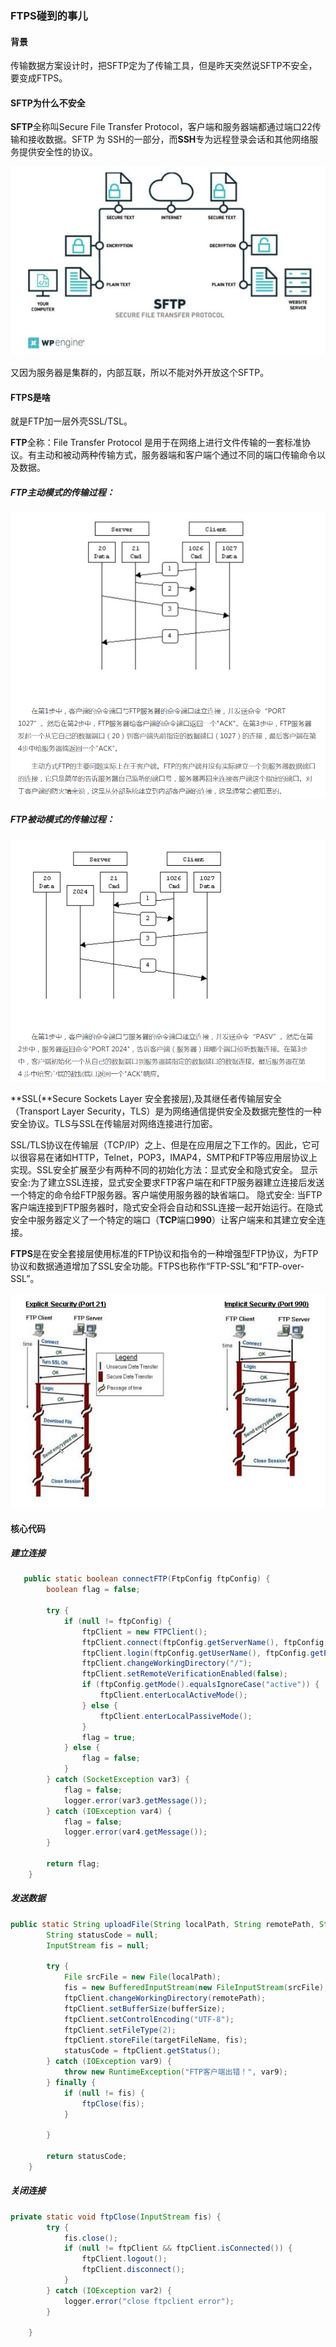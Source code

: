 ### FTPS碰到的事儿

#### 背景

传输数据方案设计时，把SFTP定为了传输工具，但是昨天突然说SFTP不安全，要变成FTPS。

#### SFTP为什么不安全

**SFTP**全称叫Secure File Transfer Protocol，客户端和服务器端都通过端口22传输和接收数据。SFTP 为 SSH的一部分，而**SSH**专为远程登录会话和其他网络服务提供安全性的协议。

![](/img/in-post/2018-04-28-sftp-ftps-java-linux/sftp.jpg)

又因为服务器是集群的，内部互联，所以不能对外开放这个SFTP。

#### FTPS是啥

就是FTP加一层外壳SSL/TSL。

**FTP**全称：File Transfer Protocol 是用于在网络上进行文件传输的一套标准协议。有主动和被动两种传输方式，服务器端和客户端个通过不同的端口传输命令以及数据。

##### FTP主动模式的传输过程：

![](/img/in-post/2018-04-28-sftp-ftps-java-linux/active_ftp.png)

##### FTP被动模式的传输过程：

![](/img/in-post/2018-04-28-sftp-ftps-java-linux/passive_ftp.png)

**SSL(**Secure Sockets Layer 安全套接层),及其继任者传输层安全（Transport Layer Security，TLS）是为网络通信提供安全及数据完整性的一种安全协议。TLS与SSL在传输层对网络连接进行加密。

SSL/TLS协议在传输层（TCP/IP）之上、但是在应用层之下工作的。因此，它可以很容易在诸如HTTP，Telnet，POP3，IMAP4，SMTP和FTP等应用层协议上实现。SSL安全扩展至少有两种不同的初始化方法：显式安全和隐式安全。 
显示安全:为了建立SSL连接，显式安全要求FTP客户端在和FTP服务器建立连接后发送一个特定的命令给FTP服务器。客户端使用服务器的缺省端口。 
隐式安全: 当FTP客户端连接到FTP服务器时，隐式安全将会自动和SSL连接一起开始运行。在隐式安全中服务器定义了一个特定的端口（**TCP**端口**990**）让客户端来和其建立安全连接。

**FTPS**是在安全套接层使用标准的FTP协议和指令的一种增强型FTP协议，为FTP协议和数据通道增加了SSL安全功能。FTPS也称作“FTP-SSL”和“FTP-over-SSL”。

![](/img/in-post/2018-04-28-sftp-ftps-java-linux/ftps.jpg)

#### 核心代码

##### 建立连接

```java
   public static boolean connectFTP(FtpConfig ftpConfig) {
        boolean flag = false;

        try {
            if (null != ftpConfig) {
                ftpClient = new FTPClient();
                ftpClient.connect(ftpConfig.getServerName(), ftpConfig.getProt());
                ftpClient.login(ftpConfig.getUserName(), ftpConfig.getPassword());
                ftpClient.changeWorkingDirectory("/");
                ftpClient.setRemoteVerificationEnabled(false);
                if (ftpConfig.getMode().equalsIgnoreCase("active")) {
                    ftpClient.enterLocalActiveMode();
                } else {
                    ftpClient.enterLocalPassiveMode();
                }
                flag = true;
            } else {
                flag = false;
            }
        } catch (SocketException var3) {
            flag = false;
            logger.error(var3.getMessage());
        } catch (IOException var4) {
            flag = false;
            logger.error(var4.getMessage());
        }

        return flag;
    }
```

##### 发送数据

```java
public static String uploadFile(String localPath, String remotePath, String targetFileName) {
        String statusCode = null;
        InputStream fis = null;

        try {
            File srcFile = new File(localPath);
            fis = new BufferedInputStream(new FileInputStream(srcFile), bufferSize);
            ftpClient.changeWorkingDirectory(remotePath);
            ftpClient.setBufferSize(bufferSize);
            ftpClient.setControlEncoding("UTF-8");
            ftpClient.setFileType(2);
            ftpClient.storeFile(targetFileName, fis);
            statusCode = ftpClient.getStatus();
        } catch (IOException var9) {
            throw new RuntimeException("FTP客户端出错！", var9);
        } finally {
            if (null != fis) {
                ftpClose(fis);
            }

        }

        return statusCode;
    }
```

##### 关闭连接

```java
private static void ftpClose(InputStream fis) {
        try {
            fis.close();
            if (null != ftpClient && ftpClient.isConnected()) {
                ftpClient.logout();
                ftpClient.disconnect();
            }
        } catch (IOException var2) {
            logger.error("close ftpclient error");
        }

    }
```

